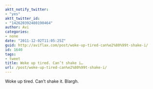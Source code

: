 ```yaml
---
aktt_notify_twitter:
- "yes"
aktt_twitter_id:
- "142620392480190464"
author: Avi
categories:
- none
date: "2011-12-02T11:05:25Z"
guid: http://aviflax.com/post/woke-up-tired-can%e2%80%99t-shake-i/
id: 1640
tags:
- tweet
title: Woke up tired. Can’t shake i…
url: /post/woke-up-tired-can%e2%80%99t-shake-i/
---
```

Woke up tired. Can’t shake it. Blargh.